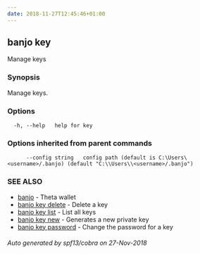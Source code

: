 ```yaml
---
date: 2018-11-27T12:45:46+01:00
---
```

## banjo key

Manage keys

### Synopsis

Manage keys.

### Options

```
  -h, --help   help for key
```

### Options inherited from parent commands

```
      --config string   config path (default is C:\Users\<username>/.banjo) (default "C:\\Users\\<username>/.banjo")
```

### SEE ALSO

* [banjo](banjo.md)	 - Theta wallet
* [banjo key delete](banjo_key_delete.md)	 - Delete a key
* [banjo key list](banjo_key_list.md)	 - List all keys
* [banjo key new](banjo_key_new.md)	 - Generates a new private key
* [banjo key password](banjo_key_password.md)	 - Change the password for a key

###### Auto generated by spf13/cobra on 27-Nov-2018
